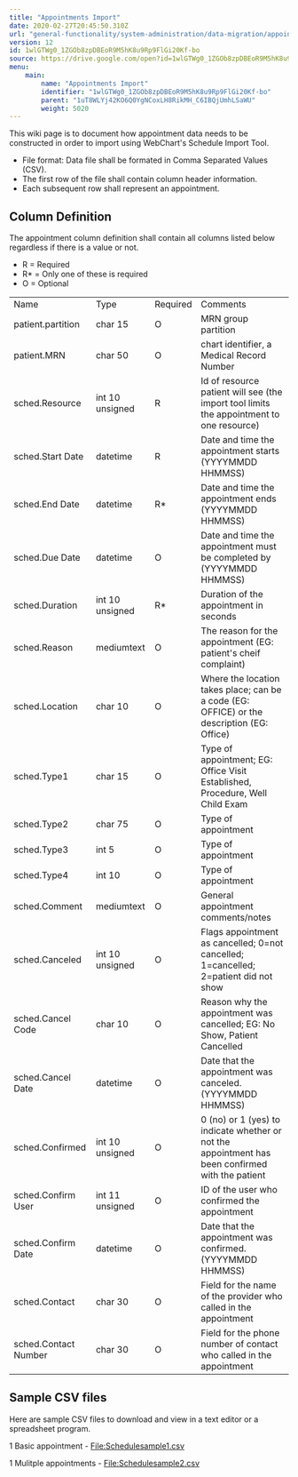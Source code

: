 ```yaml
---
title: "Appointments Import"
date: 2020-02-27T20:45:50.310Z
url: "general-functionality/system-administration/data-migration/appointments-import.html"
version: 12
id: 1wlGTWg0_1ZGOb8zpDBEoR9M5hK8u9Rp9FlGi20Kf-bo
source: https://drive.google.com/open?id=1wlGTWg0_1ZGOb8zpDBEoR9M5hK8u9Rp9FlGi20Kf-bo
menu:
    main:
        name: "Appointments Import"
        identifier: "1wlGTWg0_1ZGOb8zpDBEoR9M5hK8u9Rp9FlGi20Kf-bo"
        parent: "1uT8WLYj42KO6Q0YgNCoxLH8RikMH_C6IBQjUmhLSaWU"
        weight: 5020
---
```

This wiki page is to document how appointment data needs to be constructed in order to import using WebChart's Schedule Import Tool.

* File format: Data file shall be formated in Comma Separated Values (CSV).
* The first row of the file shall contain column header information.
* Each subsequent row shall represent an appointment.

## Column Definition

The appointment column definition shall contain all columns listed below regardless if there is a value or not.

* R = Required
* R* = Only one of these is required
* O = Optional

<table>
  <tr>
    <td>Name</td>
    <td>Type</td>
    <td>Required</td>
    <td>Comments</td>
  </tr>
  <tr>
    <td>patient.partition</td>
    <td>char 15</td>
    <td>O</td>
    <td>MRN group partition</td>
  </tr>
  <tr>
    <td>patient.MRN</td>
    <td>char 50</td>
    <td>O</td>
    <td>chart identifier, a Medical Record Number</td>
  </tr>
  <tr>
    <td>sched.Resource</td>
    <td>int 10 unsigned</td>
    <td>R</td>
    <td>Id of resource patient will see (the import tool limits the appointment to one resource)</td>
  </tr>
  <tr>
    <td>sched.Start Date</td>
    <td>datetime</td>
    <td>R</td>
    <td>Date and time the appointment starts (YYYYMMDD HHMMSS)</td>
  </tr>
  <tr>
    <td>sched.End Date</td>
    <td>datetime</td>
    <td>R*</td>
    <td>Date and time the appointment ends (YYYYMMDD HHMMSS)</td>
  </tr>
  <tr>
    <td>sched.Due Date</td>
    <td>datetime</td>
    <td>O</td>
    <td>Date and time the appointment must be completed by (YYYYMMDD HHMMSS)</td>
  </tr>
  <tr>
    <td>sched.Duration</td>
    <td>int 10 unsigned</td>
    <td>R*</td>
    <td>Duration of the appointment in seconds</td>
  </tr>
  <tr>
    <td>sched.Reason</td>
    <td>mediumtext</td>
    <td>O</td>
    <td>The reason for the appointment (EG: patient's cheif complaint)</td>
  </tr>
  <tr>
    <td>sched.Location</td>
    <td>char 10</td>
    <td>O</td>
    <td>Where the location takes place; can be a code (EG: OFFICE) or the description (EG: Office)</td>
  </tr>
  <tr>
    <td>sched.Type1</td>
    <td>char 15</td>
    <td>O</td>
    <td>Type of appointment; EG: Office Visit Established, Procedure, Well Child Exam</td>
  </tr>
  <tr>
    <td>sched.Type2</td>
    <td>char 75</td>
    <td>O</td>
    <td>Type of appointment</td>
  </tr>
  <tr>
    <td>sched.Type3</td>
    <td>int 5</td>
    <td>O</td>
    <td>Type of appointment</td>
  </tr>
  <tr>
    <td>sched.Type4</td>
    <td>int 10</td>
    <td>O</td>
    <td>Type of appointment</td>
  </tr>
  <tr>
    <td>sched.Comment</td>
    <td>mediumtext</td>
    <td>O</td>
    <td>General appointment comments/notes</td>
  </tr>
  <tr>
    <td>sched.Canceled</td>
    <td>int 10 unsigned</td>
    <td>O</td>
    <td>Flags appointment as cancelled; 0=not cancelled; 1=cancelled; 2=patient did not show</td>
  </tr>
  <tr>
    <td>sched.Cancel Code</td>
    <td>char 10</td>
    <td>O</td>
    <td>Reason why the appointment was cancelled; EG: No Show, Patient Cancelled</td>
  </tr>
  <tr>
    <td>sched.Cancel Date</td>
    <td>datetime</td>
    <td>O</td>
    <td>Date that the appointment was canceled. (YYYYMMDD HHMMSS)</td>
  </tr>
  <tr>
    <td>sched.Confirmed</td>
    <td>int 10 unsigned</td>
    <td>O</td>
    <td>0 (no) or 1 (yes) to indicate whether or not the appointment has been confirmed with the patient</td>
  </tr>
  <tr>
    <td>sched.Confirm User</td>
    <td>int 11 unsigned</td>
    <td>O</td>
    <td>ID of the user who confirmed the appointment</td>
  </tr>
  <tr>
    <td>sched.Confirm Date</td>
    <td>datetime</td>
    <td>O</td>
    <td>Date that the appointment was confirmed. (YYYYMMDD HHMMSS)</td>
  </tr>
  <tr>
    <td>sched.Contact</td>
    <td>char 30</td>
    <td>O</td>
    <td>Field for the name of the provider who called in the appointment</td>
  </tr>
  <tr>
    <td>sched.Contact Number</td>
    <td>char 30</td>
    <td>O</td>
    <td>Field for the phone number of contact who called in the appointment</td>
  </tr>
</table>

## Sample CSV files

Here are sample CSV files to download and view in a text editor or a spreadsheet program.

1 Basic appointment - [File:Schedulesample1.csv](https://miewiki.med-web.com/wiki/index.php/File:Schedulesample1.csv)

1 Mulitple appointments - [File:Schedulesample2.csv](https://miewiki.med-web.com/wiki/index.php/File:Schedulesample2.csv)

